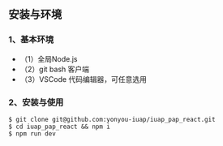 
## 安装与环境

### 1、基本环境

- （1）全局Node.js
- （2）git bash 客户端
- （3）VSCode 代码编辑器，可任意选用

### 2、安装与使用

```
$ git clone git@github.com:yonyou-iuap/iuap_pap_react.git
$ cd iuap_pap_react && npm i
$ npm run dev
```

